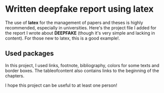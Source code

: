 # Written deepfake report using latex

The use of **latex** for the management of papers and theses is highly recommended, especially in universities.
Here's the project file I added for the report I wrote about **DEEPFAKE** (though it's very simple and lacking in content).
For those new to latex, this is a good example!.

## Used packages
In this project, I used links, footnote, bibliography, colors for some texts and  border boxes.
The tableofcontent also contains links to the beginning of the chapters.

I hope this project can be useful to at least one person!
